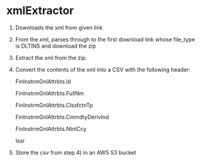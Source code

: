 # xmlExtractor

1. Downloads the xml from given link

2. From the xml, parses through to the first download link whose file_type is DLTINS and download the zip

3. Extract the xml from the zip.

4. Convert the contents of the xml into a CSV with the following header:

    FinInstrmGnlAttrbts.Id
    
    FinInstrmGnlAttrbts.FullNm
    
    FinInstrmGnlAttrbts.ClssfctnTp
    
    FinInstrmGnlAttrbts.CmmdtyDerivInd
    
    FinInstrmGnlAttrbts.NtnlCcy
    
    Issr

5. Store the csv from step 4) in an AWS S3 bucket
